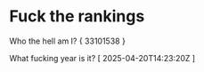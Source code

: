 # Fuck the rankings

Who the hell am I?
{ 33101538 }

What fucking year is it?
[ 2025-04-20T14:23:20Z ]
